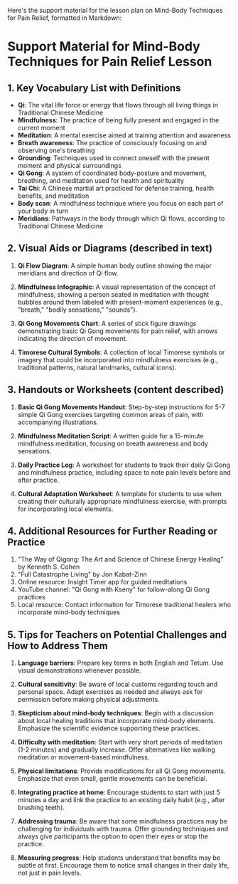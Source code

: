 Here's the support material for the lesson plan on Mind-Body Techniques for Pain Relief, formatted in Markdown:

# Support Material for Mind-Body Techniques for Pain Relief Lesson

## 1. Key Vocabulary List with Definitions

- **Qi**: The vital life force or energy that flows through all living things in Traditional Chinese Medicine
- **Mindfulness**: The practice of being fully present and engaged in the current moment
- **Meditation**: A mental exercise aimed at training attention and awareness
- **Breath awareness**: The practice of consciously focusing on and observing one's breathing
- **Grounding**: Techniques used to connect oneself with the present moment and physical surroundings
- **Qi Gong**: A system of coordinated body-posture and movement, breathing, and meditation used for health and spirituality
- **Tai Chi**: A Chinese martial art practiced for defense training, health benefits, and meditation
- **Body scan**: A mindfulness technique where you focus on each part of your body in turn
- **Meridians**: Pathways in the body through which Qi flows, according to Traditional Chinese Medicine

## 2. Visual Aids or Diagrams (described in text)

1. **Qi Flow Diagram**: A simple human body outline showing the major meridians and direction of Qi flow.

2. **Mindfulness Infographic**: A visual representation of the concept of mindfulness, showing a person seated in meditation with thought bubbles around them labeled with present-moment experiences (e.g., "breath," "bodily sensations," "sounds").

3. **Qi Gong Movements Chart**: A series of stick figure drawings demonstrating basic Qi Gong movements for pain relief, with arrows indicating the direction of movement.

4. **Timorese Cultural Symbols**: A collection of local Timorese symbols or imagery that could be incorporated into mindfulness exercises (e.g., traditional patterns, natural landmarks, cultural icons).

## 3. Handouts or Worksheets (content described)

1. **Basic Qi Gong Movements Handout**: Step-by-step instructions for 5-7 simple Qi Gong exercises targeting common areas of pain, with accompanying illustrations.

2. **Mindfulness Meditation Script**: A written guide for a 15-minute mindfulness meditation, focusing on breath awareness and body sensations.

3. **Daily Practice Log**: A worksheet for students to track their daily Qi Gong and mindfulness practice, including space to note pain levels before and after practice.

4. **Cultural Adaptation Worksheet**: A template for students to use when creating their culturally appropriate mindfulness exercise, with prompts for incorporating local elements.

## 4. Additional Resources for Further Reading or Practice

1. "The Way of Qigong: The Art and Science of Chinese Energy Healing" by Kenneth S. Cohen
2. "Full Catastrophe Living" by Jon Kabat-Zinn
3. Online resource: Insight Timer app for guided meditations
4. YouTube channel: "Qi Gong with Kseny" for follow-along Qi Gong practices
5. Local resource: Contact information for Timorese traditional healers who incorporate mind-body techniques

## 5. Tips for Teachers on Potential Challenges and How to Address Them

1. **Language barriers**: Prepare key terms in both English and Tetum. Use visual demonstrations whenever possible.

2. **Cultural sensitivity**: Be aware of local customs regarding touch and personal space. Adapt exercises as needed and always ask for permission before making physical adjustments.

3. **Skepticism about mind-body techniques**: Begin with a discussion about local healing traditions that incorporate mind-body elements. Emphasize the scientific evidence supporting these practices.

4. **Difficulty with meditation**: Start with very short periods of meditation (1-2 minutes) and gradually increase. Offer alternatives like walking meditation or movement-based mindfulness.

5. **Physical limitations**: Provide modifications for all Qi Gong movements. Emphasize that even small, gentle movements can be beneficial.

6. **Integrating practice at home**: Encourage students to start with just 5 minutes a day and link the practice to an existing daily habit (e.g., after brushing teeth).

7. **Addressing trauma**: Be aware that some mindfulness practices may be challenging for individuals with trauma. Offer grounding techniques and always give participants the option to open their eyes or stop the practice.

8. **Measuring progress**: Help students understand that benefits may be subtle at first. Encourage them to notice small changes in their daily life, not just in pain levels.